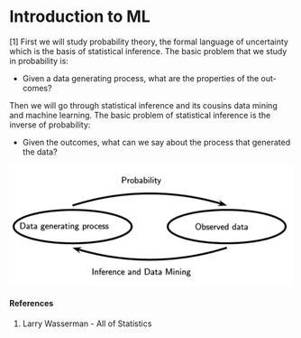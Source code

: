 # Introduction to ML

[1] First we will study probability theory, the formal language of uncertainty which is the basis of statistical inference. The basic problem that we study in probability is:

- Given a data generating process, what are the properties of the out-
comes?

Then we will go through statistical inference and its cousins data mining and machine learning. The basic problem of statistical inference is the inverse of probability:

- Given the outcomes, what can we say about the process that generated the data?

![](Probability_and_Inference.png)

#### References

1. Larry Wasserman - All of Statistics 
